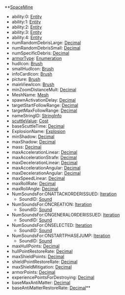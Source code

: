 **[SpaceMine](SpaceMine.md)
  * ability:0: [Entity](Entity.md)
  * ability:1: [Entity](Entity.md)
  * ability:2: [Entity](Entity.md)
  * ability:3: [Entity](Entity.md)
  * ability:4: [Entity](Entity.md)
  * numRandomDebrisLarge: [Decimal](Decimal.md)
  * numRandomDebrisSmall: [Decimal](Decimal.md)
  * numSpecificDebris: [Decimal](Decimal.md)
  * [armorType](armorType.md): [Enumeration](Enumeration.md)
  * hudIcon: [Brush](Brush.md)
  * smallHudIcon: [Brush](Brush.md)
  * infoCardIcon: [Brush](Brush.md)
  * picture: [Brush](Brush.md)
  * mainViewIcon: [Brush](Brush.md)
  * minZoomDistanceMult: [Decimal](Decimal.md)
  * MeshName: [Mesh](Mesh.md)
  * spawnActivationDelay: [Decimal](Decimal.md)
  * targetStartFollowRange: [Decimal](Decimal.md)
  * targetMaxFollowRange: [Decimal](Decimal.md)
  * nameStringID: [StringInfo](StringInfo.md)
  * [scuttleValue](Cost.md): [Cost](Cost.md)
  * baseScuttleTime: [Decimal](Decimal.md)
  * ExplosionName: [Explosion](Explosion.md)
  * minShadow: [Decimal](Decimal.md)
  * maxShadow: [Decimal](Decimal.md)
  * mass: [Decimal](Decimal.md)
  * maxAccelerationLinear: [Decimal](Decimal.md)
  * maxAccelerationStrafe: [Decimal](Decimal.md)
  * maxDecelerationLinear: [Decimal](Decimal.md)
  * maxAccelerationAngular: [Decimal](Decimal.md)
  * maxDecelerationAngular: [Decimal](Decimal.md)
  * maxSpeedLinear: [Decimal](Decimal.md)
  * maxRollRate: [Decimal](Decimal.md)
  * maxRollAngle: [Decimal](Decimal.md)
  * NumSoundsFor:ONATTACKORDERISSUED: [Iteration](Iteration.md)
    * SoundID: [Sound](Sound.md)
  * NumSoundsFor:ONCREATION: [Iteration](Iteration.md)
    * SoundID: [Sound](Sound.md)
  * NumSoundsFor:ONGENERALORDERISSUED: [Iteration](Iteration.md)
    * SoundID: [Sound](Sound.md)
  * NumSoundsFor:ONSELECTED: [Iteration](Iteration.md)
    * SoundID: [Sound](Sound.md)
  * NumSoundsFor:ONSTARTPHASEJUMP: [Iteration](Iteration.md)
    * SoundID: [Sound](Sound.md)
  * maxHullPoints: [Decimal](Decimal.md)
  * hullPointRestoreRate: [Decimal](Decimal.md)
  * maxShieldPoints: [Decimal](Decimal.md)
  * shieldPointRestoreRate: [Decimal](Decimal.md)
  * maxShieldMitigation: [Decimal](Decimal.md)
  * armorPoints: [Decimal](Decimal.md)
  * experiencePointsForDestroying: [Decimal](Decimal.md)
  * baseMaxAntiMatter: [Decimal](Decimal.md)
  * baseAntiMatterRestoreRate: [Decimal](Decimal.md)**

